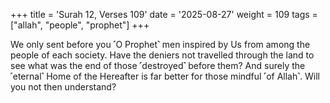 +++
title = 'Surah 12, Verses 109'
date = '2025-08-27'
weight = 109
tags = ["allah", "people", "prophet"]
+++

We only sent before you ˹O Prophet˺ men inspired by Us from among the people of each society. Have the deniers not travelled through the land to see what was the end of those ˹destroyed˺ before them? And surely the ˹eternal˺ Home of the Hereafter is far better for those mindful ˹of Allah˺. Will you not then understand?